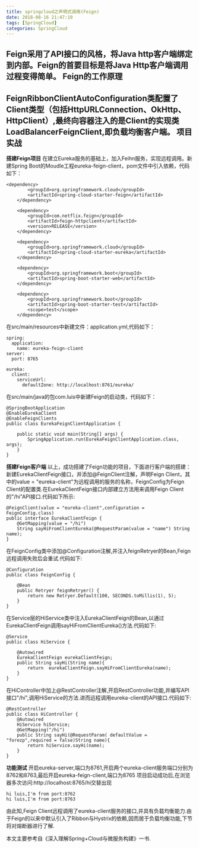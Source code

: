 ```yaml
---
title: springcloud之声明式调用(Feign)
date: 2018-08-16 21:47:19
tags: [SpringCloud]
categories: SpringCloud
---
```


Feign采用了API接口的风格，将Java http客户端绑定到内部。Feign的首要目标是将Java Http客户端调用过程变得简单。
Feign的工作原理
---
FeignRibbonClientAutoConfiguration类配置了Client类型（包括HttpURLConnection、OkHttp、HttpClient）,最终向容器注入的是Client的实现类LoadBalancerFeignClient,即负载均衡客户端。
项目实战
---
**搭建Feign项目**
在建立Eureka服务的基础上，加入Feihn服务，实现远程调用。新建Spring Boot的Moudle工程eureka-feign-client，pom文件中引入依赖，代码如下：

	<dependency>
			<groupId>org.springframework.cloud</groupId>
			<artifactId>spring-cloud-starter-feign</artifactId>
		</dependency>

		<dependency>
			<groupId>com.netflix.feign</groupId>
			<artifactId>feign-httpclient</artifactId>
			<version>RELEASE</version>
		</dependency>

		<dependency>
			<groupId>org.springframework.cloud</groupId>
			<artifactId>spring-cloud-starter-eureka</artifactId>
		</dependency>

		<dependency>
			<groupId>org.springframework.boot</groupId>
			<artifactId>spring-boot-starter-web</artifactId>
		</dependency>

		<dependency>
			<groupId>org.springframework.boot</groupId>
			<artifactId>spring-boot-starter-test</artifactId>
			<scope>test</scope>
		</dependency>
在src/main/resources中新建文件：application.yml,代码如下：

    spring:
      application:
        name: eureka-feign-client
    server:
      port: 8765

    eureka:
      client:
        serviceUrl:
          defaultZone: http://localhost:8761/eureka/
在src/main/java的包com.luis中新建Feign的启动类，代码如下：

    @SpringBootApplication
    @EnableEurekaClient
    @EnableFeignClients
    public class EurekaFeignClientApplication {

        public static void main(String[] args) {
            SpringApplication.run(EurekaFeignClientApplication.class, args);
        }
    }
**搭建Feign客户端**
以上，成功搭建了Feign功能的项目，下面进行客户端的搭建：
新建EurekaClientFeign接口，并添加@FeignClient注解，声明Feign Client，其中的value = "eureka-client"为远程调用的服务的名称，FeignConfig为Feign Client的配置类.在EurekaClientFeign接口内部建立方法用来调用Feign Client的"/hi"API接口.代码如下所示:

    @FeignClient(value = "eureka-client",configuration = FeignConfig.class)
    public interface EurekaClientFeign {
        @GetMapping(value = "/hi")
        String sayHiFromClientEureka(@RequestParam(value = "name") String name);
    }
在FeignConfig类中添加@Configuration注解,并注入feignRetryer的Bean,Feign远程调用失败后会重试.代码如下:

    @Configuration
    public class FeignConfig {

        @Bean
        public Retryer feignRetryer() {
            return new Retryer.Default(100, SECONDS.toMillis(1), 5);
        }
    }
在Service层的HiService类中注入EurekaClientFeign的Bean,以通过EurekaClientFeign调用sayHiFromClientEureka()方法.代码如下:

    @Service
    public class HiService {

        @Autowired
        EurekaClientFeign eurekaClientFeign;
        public String sayHi(String name){
            return  eurekaClientFeign.sayHiFromClientEureka(name);
        }
    }
在HiController中加上@RestController注解,开启RestController功能,并编写API接口"/hi",调用HiService的方法.进而远程调用eureka-client的API接口.代码如下:

    @RestController
    public class HiController {
        @Autowired
        HiService hiService;
        @GetMapping("/hi")
        public String sayHi(@RequestParam( defaultValue = "forezp",required = false)String name){
            return hiService.sayHi(name);
        }
    }
**功能测试**
开启eureka-server,端口为8761,开启两个eureka-client服务端口分别为8762和8763,最后开启eureka-feign-client,端口为8765
项目启动成功后,在浏览器多次访问:http://localhost:8765/hi交替出现

    hi luis,I'm from port:8762
    hi luis,I'm from port:8763
由此知,Feign Client远程调用了eureka-client服务的接口,并具有负载均衡能力.由于Feign的以来中默认引入了Ribbon与Hystrix的依赖,因而居于负载均衡功能,下节将对熔断器进行了解.

本文主要参考自《深入理解Spring+Cloud与微服务构建》一书.